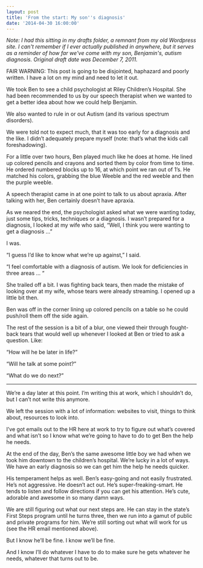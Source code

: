 ```yaml
---
layout: post
title: 'From the start: My son''s diagnosis'
date: '2014-04-30 16:00:00'
---
```


_Note: I had this sitting in my drafts folder, a remnant from my old Wordpress site. I can't remember if I ever actually published in anywhere, but it serves as a reminder of how far we've come with my son, Benjamin's, autism diagnosis. Original draft date was December 7, 2011._

FAIR WARNING: This post is going to be disjointed, haphazard and poorly written. I have a lot on my mind and need to let it out.

We took Ben to see a child psychologist at Riley Children’s Hospital. She had been recommended to us by our speech therapist when we wanted to get a better idea about how we could help Benjamin.

We also wanted to rule in or out Autism (and its various spectrum disorders).

We were told not to expect much, that it was too early for a diagnosis and the like. I didn’t adequately prepare myself (note: that’s what the kids call foreshadowing).

For a little over two hours, Ben played much like he does at home. He lined up colored pencils and crayons and sorted them by color from time to time. He ordered numbered blocks up to 16, at which point we ran out of 1’s. He matched his colors, grabbing the blue Weeble and the red weeble and then the purple weeble.

A speech therapist came in at one point to talk to us about apraxia. After talking with her, Ben certainly doesn’t have apraxia.

As we neared the end, the psychologist asked what we were wanting today, just some tips, tricks, techniques or a diagnosis. I wasn’t prepared for a diagnosis, I looked at my wife who said, “Well, I think you were wanting to get a diagnosis ...”

I was.

“I guess I’d like to know what we’re up against,” I said.

“I feel comfortable with a diagnosis of autism. We look for deficiencies in three areas ... “

She trailed off a bit. I was fighting back tears, then made the mistake of looking over at my wife, whose tears were already streaming. I opened up a little bit then.

Ben was off in the corner lining up colored pencils on a table so he could push/roll them off the side again.

The rest of the session is a bit of a blur, one viewed their through fought-back tears that would well up whenever I looked at Ben or tried to ask a question. Like:

“How will he be later in life?”

“Will he talk at some point?”

“What do we do next?”

<hr />

We’re a day later at this point. I’m writing this at work, which I shouldn’t do, but I can’t not write this anymore.

We left the session with a lot of information: websites to visit, things to think about, resources to look into.

I’ve got emails out to the HR here at work to try to figure out what’s covered and what isn’t so I know what we’re going to have to do to get Ben the help he needs.

At the end of the day, Ben’s the same awesome little boy we had when we took him downtown to the children’s hospital. We’re lucky in a lot of ways. We have an early diagnosis so we can get him the help he needs quicker.

His temperament helps as well. Ben’s easy-going and not easily frustrated. He’s not aggressive. He doesn’t act out. He’s super-freaking-smart. He tends to listen and follow directions if you can get his attention. He’s cute, adorable and awesome in so many damn ways.

We are still figuring out what our next steps are. He can stay in the state’s First Steps program until he turns three, then we run into a gamut of public and private programs for him. We’re still sorting out what will work for us (see the HR email mentioned above).

But I know he’ll be fine. I know we’ll be fine.

And I know I’ll do whatever I have to do to make sure he gets whatever he needs, whatever that turns out to be.